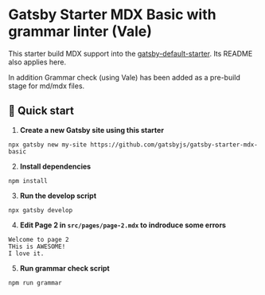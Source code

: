 # Gatsby Starter MDX Basic with grammar linter (Vale)

This starter build MDX support into the
[gatsby-default-starter](https://github.com/gatsbyjs/gatsby-starter-default). Its
README also applies here. 

In addition Grammar check (using Vale) has been added as a pre-build stage for md/mdx files. 

## 🚀 Quick start

1. **Create a new Gatsby site using this starter**

```shell
npx gatsby new my-site https://github.com/gatsbyjs/gatsby-starter-mdx-basic
```

2. **Install dependencies**

```shell
npm install
```

3. **Run the develop script**

```shell
npx gatsby develop
```

4. **Edit Page 2 in `src/pages/page-2.mdx` to indroduce some errors**

```
Welcome to page 2
THis is AWESOME!
I love it.
```

5. **Run grammar check script**

```shell
npm run grammar
```
